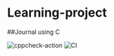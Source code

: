 # Learning-project
##Journal using C

![cppcheck-action](https://github.com/stepin104247/Learning-project/workflows/cppcheck-action/badge.svg?branch=master)
![CI](https://github.com/stepin104247/Learning-project/workflows/CI/badge.svg?branch=master)
